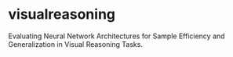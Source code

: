 # visualreasoning
Evaluating Neural Network Architectures for Sample Efficiency and Generalization in Visual Reasoning Tasks.
